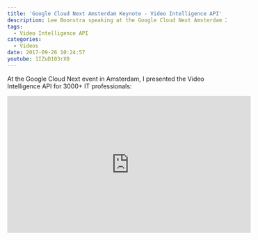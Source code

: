```yaml
---
title: 'Google Cloud Next Amsterdam Keynote - Video Intelligence API'
description: Lee Boonstra speaking at the Google Cloud Next Amsterdam 2017 keynote about the Video Intelligence API
tags:
  - Video Intelligence API
categories:
  - Videos
date: 2017-09-26 10:24:57
youtube: 1IZuD103rX0
---
```


At the Google Cloud Next event in Amsterdam, I presented the Video Intelligence API for 3000+ IT professionals: 
<!--more-->
<iframe width="560" height="315" src="https://www.youtube.com/embed/1IZuD103rX0?start=4256" frameborder="0" allow="accelerometer; autoplay; encrypted-media; gyroscope; picture-in-picture" allowfullscreen></iframe>